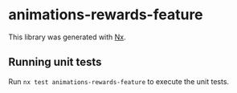 # animations-rewards-feature

This library was generated with [Nx](https://nx.dev).

## Running unit tests

Run `nx test animations-rewards-feature` to execute the unit tests.
